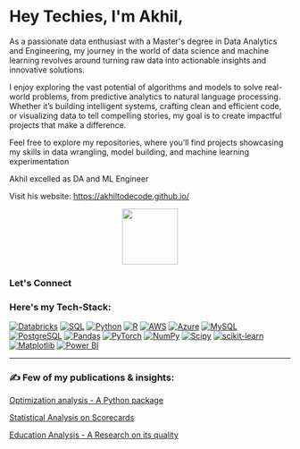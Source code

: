 # Hey Techies, I'm Akhil, 

As a passionate data enthusiast with a Master's degree in Data Analytics and Engineering, my journey in the world of data science and machine learning revolves around turning raw data into actionable insights and innovative solutions.

I enjoy exploring the vast potential of algorithms and models to solve real-world problems, from predictive analytics to natural language processing. Whether it’s building intelligent systems, crafting clean and efficient code, or visualizing data to tell compelling stories, my goal is to create impactful projects that make a difference.

Feel free to explore my repositories, where you’ll find projects showcasing my skills in data wrangling, model building, and machine learning experimentation

Akhil excelled as DA and ML Engineer

Visit his website: https://akhiltodecode.github.io/ <div id="header" align="center">
  <img src="https://media.giphy.com/media/vLlpbDafjgHystuJ0a/giphy.gif" width="100"/>
</div>


### Let's Connect


### Here's my Tech-Stack:
[![Databricks](https://img.shields.io/badge/Databricks-FF5733?style=flat&logo=databricks&logoColor=white)](https://databricks.com/)
[![SQL](https://img.shields.io/badge/SQL-003B57?style=flat&logo=sql&logoColor=white)](https://en.wikipedia.org/wiki/SQL)
[![Python](https://img.shields.io/badge/Python-3776AB?style=flat&logo=python&logoColor=white)](https://www.python.org/)
[![R](https://img.shields.io/badge/R-276DC3?style=flat&logo=r&logoColor=white)](https://www.r-project.org/)
[![AWS](https://img.shields.io/badge/AWS-232F3E?style=flat&logo=amazon-aws&logoColor=white)](https://aws.amazon.com/)
[![Azure](https://img.shields.io/badge/Azure-0089D6?style=flat&logo=microsoft-azure&logoColor=white)](https://azure.microsoft.com/)
[![MySQL](https://img.shields.io/badge/MySQL-4479A1?style=flat&logo=mysql&logoColor=white)](https://www.mysql.com/)
[![PostgreSQL](https://img.shields.io/badge/PostgreSQL-336791?style=flat&logo=postgresql&logoColor=white)](https://www.postgresql.org/)
[![Pandas](https://img.shields.io/badge/Pandas-150458?style=flat&logo=pandas&logoColor=white)](https://pandas.pydata.org/)
[![PyTorch](https://img.shields.io/badge/PyTorch-EE4C2C?style=flat&logo=pytorch&logoColor=white)](https://pytorch.org/)
[![NumPy](https://img.shields.io/badge/NumPy-013243?style=flat&logo=numpy&logoColor=white)](https://numpy.org/)
[![Scipy](https://img.shields.io/badge/Scipy-8CAAE6?style=flat&logo=scipy&logoColor=white)](https://www.scipy.org/)
[![scikit-learn](https://img.shields.io/badge/scikit--learn-F7931E?style=flat&logo=scikit-learn&logoColor=white)](https://scikit-learn.org/)
[![Matplotlib](https://img.shields.io/badge/Matplotlib-3776AB?style=flat&logo=matplotlib&logoColor=white)](https://matplotlib.org/)
[![Power BI](https://img.shields.io/badge/Power%20BI-F2C811?style=flat&logo=power-bi&logoColor=white)](https://powerbi.microsoft.com/)

---

### :writing_hand: Few of my publications & insights:
[Optimization analysis - A Python package](https://pypi.org/project/optimize-device-analysis/)

[Statistical Analysis on Scorecards](https://mason.gmu.edu/~akeerthi/Proposal_home.html)

[Education Analysis - A Research on its quality](https://mason.gmu.edu/~akeerthi/Proposal_home.html)


